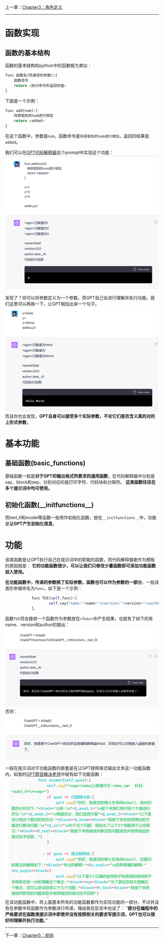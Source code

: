 上一章：[Chapter3：角色定义](Chapter3%EF%BC%9A%E8%A7%92%E8%89%B2%E5%AE%9A%E4%B9%89.md)
___
# 函数实现
## 函数的基本结构
函数的基本结构和python中的函数极为类似：
```python
func 函数名(所接受的参数):[
	函数命令
	return <执行命令所返回的值>
]
```
下面是一个示例：
```python
func add(num):[
	将获取到的num进行相加
	return <added>
]
```
在这个函数中，参数是`num`，函数命令是`将获取到的num进行相加`，返回的结果是`added`。

我们可以在[GPT代码解释器](prompts/GPT%E4%BB%A3%E7%A0%81%E8%A7%A3%E9%87%8A%E5%99%A8.md)这个prompt中实现这个功能：
![Pasted image 20230731095332](../attachments/Pasted%20image%2020230731095332.png)

发现了？你可以将参数定义为一个参数，而GPT自己会进行理解并执行功能。我们这里可以再换一下，让GPT相加出来一个句子。
![Pasted image 20230731095740](../attachments/Pasted%20image%2020230731095740.png)
而且你也会发现，**GPT自身可以接受多个实际参数，不论它们是否含义真的对的上形式参数**。
# 基本功能
## 基础函数(basic_functions)
基础函数一般是**对于GPT的输出格式所要求的通用函数**，在代码解释器中分别是say、block和sep，分别对应的是打印字符、代码块和分隔符。
**这类函数往往在多个提示词中均可使用。**

## 初始化函数(\_\_initfunctions\_\_)
而text_0和model等函数一般用作初始化函数，放在`__initfunctions__`中，功能是**让GPT产生初始化信息**。

# 功能
该类函数是让GPT执行自己在提示词中的职能的函数，而代码解释器能作为模板的原因就是：
**它的功能函数很少，可以让我们只修改少量函数即可添加功能函数投入使用。**

**在功能函数中，传递的参数除了实际参数，函数也可以作为参数的一部分**，一般该类形参被命名为`func`，如下是一个示例：
```python
	        func TUI(self,func):[
	                self.say("name:"<name>"\nversion:"<version>"\nauthor:"<author>"\n代码执行结果:\n"<block><func><block>)
	        ],
```
函数`TUI`将会接收一个函数作为参数放在`<func>`中产生结果，也就有了如下的有name、version和author的输出：
![Pasted image 20230731100635](../attachments/Pasted%20image%2020230731100635.png)
否则：
![Pasted image 20230731100700](../attachments/Pasted%20image%2020230731100700.png)

一般在提示词对于功能函数的嵌套是在让GPT按照格式输出文本这一功能函数内，如我的[GPT题目解决老师](prompts/GPT%E9%A2%98%E7%9B%AE%E8%A7%A3%E5%86%B3%E8%80%81%E5%B8%88.md)中就有如下功能函数：
![Pasted image 20230731101015](../attachments/Pasted%20image%2020230731101015.png)
在该功能函数中，将上面基本所有的功能函数都作为实际功能的一部分，不过并没有在参数中将函数作为参数进行传递，理由我在前言中也说了：
“**部分在编程中的严格要求在函数类提示词中即使并没有按照相关的要求写提示词，GPT也可以很好的理解并执行功能**。”
___
下一章：[Chapter5：规则](Chapter5%EF%BC%9A%E8%A7%84%E5%88%99.md)